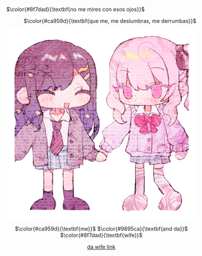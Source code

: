 <!-- skibidi -->

$\color{#8f7dad}{\textbf{no me mires con esos ojos}}$

<p align="right">
$\color{#ca959d}{\textbf{que me, me deslumbras, me derrumbas}}$

<p align="center">
<img src="the wife.png" alt="me and wife">

<p align="center">
$\color{#ca959d}{\textbf{me}}$ $\color{#9895ca}{\textbf{and da}}$ $\color{#8f7dad}{\textbf{wife}}$

<div align="center">

[da wife link](https://github.com/your-reader)

<!-- end -->

